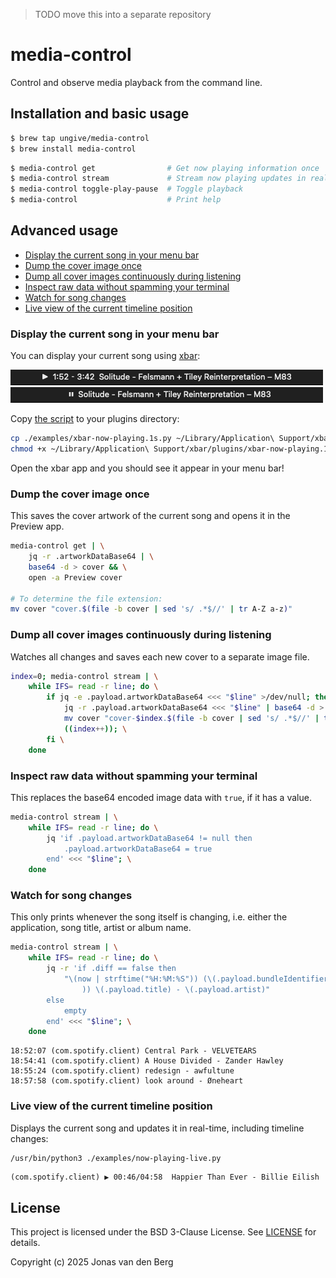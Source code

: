 > TODO move this into a separate repository

# media-control

Control and observe media playback from the command line.

## Installation and basic usage

```sh
$ brew tap ungive/media-control
$ brew install media-control
```

```sh
$ media-control get                # Get now playing information once
$ media-control stream             # Stream now playing updates in real-time
$ media-control toggle-play-pause  # Toggle playback
$ media-control                    # Print help
```

## Advanced usage

- [Display the current song in your menu bar](#display-the-current-song-in-your-menu-bar)
- [Dump the cover image once](#dump-the-cover-image-once)
- [Dump all cover images continuously during listening](#dump-all-cover-images-continuously-during-listening)
- [Inspect raw data without spamming your terminal](#inspect-raw-data-without-spamming-your-terminal)
- [Watch for song changes](#watch-for-song-changes)
- [Live view of the current timeline position](#live-view-of-the-current-timeline-position)

### Display the current song in your menu bar

You can display your current song using [xbar](https://github.com/matryer/xbar):

![](./assets/xbar-playing.png)  
![](./assets/xbar-paused.png)

Copy [the script](./examples/xbar-now-playing.1s.py) to your plugins directory:

```sh
cp ./examples/xbar-now-playing.1s.py ~/Library/Application\ Support/xbar/plugins
chmod +x ~/Library/Application\ Support/xbar/plugins/xbar-now-playing.1s.py
```

Open the xbar app and you should see it appear in your menu bar!

### Dump the cover image once

This saves the cover artwork of the current song
and opens it in the Preview app.

```sh
media-control get | \
    jq -r .artworkDataBase64 | \
    base64 -d > cover && \
    open -a Preview cover

# To determine the file extension:
mv cover "cover.$(file -b cover | sed 's/ .*$//' | tr A-Z a-z)"
```

### Dump all cover images continuously during listening

Watches all changes and saves each new cover to a separate image file.

```sh
index=0; media-control stream | \
    while IFS= read -r line; do \
        if jq -e .payload.artworkDataBase64 <<< "$line" >/dev/null; then \
            jq -r .payload.artworkDataBase64 <<< "$line" | base64 -d > cover; \
            mv cover "cover-$index.$(file -b cover | sed 's/ .*$//' | tr A-Z a-z)"; \
            ((index++)); \
        fi \
    done
```

### Inspect raw data without spamming your terminal

This replaces the base64 encoded image data with `true`, if it has a value.

```sh
media-control stream | \
    while IFS= read -r line; do \
        jq 'if .payload.artworkDataBase64 != null then
            .payload.artworkDataBase64 = true
        end' <<< "$line"; \
    done
```

### Watch for song changes

This only prints whenever the song itself is changing,
i.e. either the application, song title, artist or album name.

```sh
media-control stream | \
    while IFS= read -r line; do \
        jq -r 'if .diff == false then
            "\(now | strftime("%H:%M:%S")) (\(.payload.bundleIdentifier
                )) \(.payload.title) - \(.payload.artist)"
        else
            empty
        end' <<< "$line"; \
    done
```

```
18:52:07 (com.spotify.client) Central Park - VELVETEARS
18:54:41 (com.spotify.client) A House Divided - Zander Hawley
18:55:24 (com.spotify.client) redesign - awfultune
18:57:58 (com.spotify.client) look around - Øneheart
```

### Live view of the current timeline position

Displays the current song and updates it in real-time,
including timeline changes:

```sh
/usr/bin/python3 ./examples/now-playing-live.py
```

```
(com.spotify.client) ▶ 00:46/04:58  Happier Than Ever - Billie Eilish
```

## License

This project is licensed under the BSD 3-Clause License.
See [LICENSE](./LICENSE) for details.

Copyright (c) 2025 Jonas van den Berg
